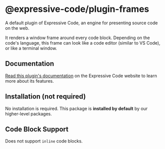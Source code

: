 # @expressive-code/plugin-frames

A default plugin of Expressive Code, an engine for presenting source code on the web.

It renders a window frame around every code block. Depending on the code's language, this frame can look like a code editor (similar to VS Code), or like a terminal window.

## Documentation

[Read this plugin's documentation](https://expressive-code.com/key-features/frames/) on the Expressive Code website to learn more about its features.

## Installation (not required)

No installation is required. This package is **installed by default** by our higher-level packages.

## Code Block Support

Does not support `inline` code blocks.
